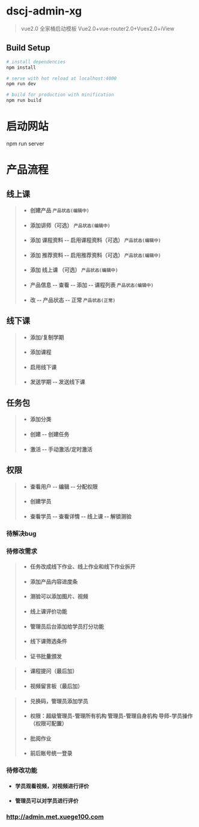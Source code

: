 # dscj-admin-xg

> vue2.0 全家桶启动模板
Vue2.0+vue-router2.0+Vuex2.0+iView

## Build Setup

``` bash
# install dependencies
npm install

# serve with hot reload at localhost:4000
npm run dev

# build for production with minification
npm run build
```
# 启动网站
npm run server



# 产品流程

## 线上课
>* #### 创建产品 `产品状态(编辑中)`
>* #### 添加讲师（可选） `产品状态(编辑中)`
>* #### 添加 课程资料 -- 启用课程资料（可选） `产品状态(编辑中)`
>* #### 添加 推荐资料 -- 启用推荐资料（可选） `产品状态(编辑中)`
>* #### 添加 线上课  （可选） `产品状态(编辑中)`
>* #### 产品信息 -- 查看 -- 添加 -- 课程列表 `产品状态(编辑中)`
>* #### 改 -- 产品状态 -- 正常 `产品状态(正常)`


## 线下课
>* #### 添加/复制学期
>* #### 添加课程
>* #### 启用线下课
>* #### 发送学期 -- 发送线下课

## 任务包
>* #### 添加分类
>* #### 创建 -- 创建任务
>* #### 激活 -- 手动激活/定时激活

## 权限
>* #### 查看用户 -- 编辑  -- 分配权限
>* #### 创建学员
>* #### 查看学员  -- 查看详情 -- 线上课 -- 解锁测验


### 待解决bug
<!-- #### 1.产品信息 -- 状态state为3时，没有数据；点击查看，若没有线上课，报错（length of undefined）；分页 -->
<!-- #### 2.学员管理 -- 添加线上课添加解锁课程   -->
<!-- #### 3.线上课 -- 添加讲师 loading持续存在 -->
<!-- #### 4.任务包 -->


### 待修改需求
>* #### 任务改成线下作业、线上作业和线下作业拆开
>* #### 添加产品内容进度条
>* #### 测验可以添加图片、视频
>* #### 线上课评价功能
>* #### 管理员后台添加给学员打分功能
>* #### 线下课筛选条件
>* #### 证书批量颁发


>* #### 课程提问（最后加）
>* #### 视频留言板（最后加）



>* #### 兑换码，管理员添加学员
>* #### 权限：超级管理员-管理所有机构 管理员-管理自身机构 导师-学员操作（权限可配置）
>* #### 批阅作业
>* #### 前后账号统一登录


### 待修改功能
* #### 学员观看视频，对视频进行评价
* #### 管理员可以对学员进行评价

### http://admin.met.xuege100.com